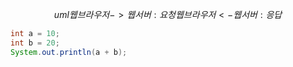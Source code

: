 $$uml
웹 브라우저 -> 웹 서버 : 요청
웹 브라우저 <- 웹 서버 : 응답
$$
```java
int a = 10;
int b = 20;
System.out.println(a + b);
```
